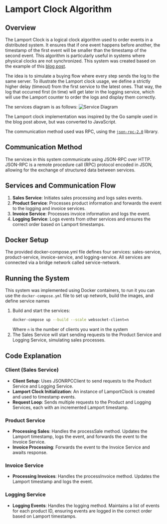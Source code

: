 # Lamport Clock Algorithm 

## Overview
The Lamport Clock is a logical clock algorithm used to order events in a distributed system. It ensures that if one event happens before another, the timestamp of the first event will be smaller than the timestamp of the second event. This algorithm is particularly useful in systems where physical clocks are not synchronized. This system was created based on the example of this [blog post](https://medium.com/outreach-prague/lamport-clocks-determining-the-order-of-events-in-distributed-systems-41a9a8489177).

The idea is to simulate a buying flow where every step sends the log to the same server. To illustrate the Lamport clock usage, we define a strictly higher delay (timeout) from the first service to the latest ones. That way, the log that occurred first (in time) will get later in the logging service, which will use the Lamport counter to order the logs and display them correctly.

The services diagram is as follows:
![Service Diagram](https://miro.medium.com/v2/resize:fit:4800/format:webp/0*qVbCDkpzLy1nhhGz)

The Lamport clock implementation was inspired by the Go sample used in the blog post above, but was converted to JavaScript.

The communication method used was RPC, using the [`json-rpc-2.0`](https://www.npmjs.com/search?q=jsonrpc-2.0) library.


## Communication Method
The services in this system communicate using JSON-RPC over HTTP. JSON-RPC is a remote procedure call (RPC) protocol encoded in JSON, allowing for the exchange of structured data between services.

## Services and Communication Flow
1. **Sales Service**: Initiates sales processing and logs sales events.
2. **Product Service**: Processes product information and forwards the event to the logging and invoice services.
3. **Invoice Service**: Processes invoice information and logs the event.
4. **Logging Service**: Logs events from other services and ensures the correct order based on Lamport timestamps.

## Docker Setup
The provided docker-compose.yml file defines four services: sales-service, product-service, invoice-service, and logging-service. All services are connected via a bridge network called service-network.

## Running the System
This system was implemented using Docker containers, to run it you can use the `docker-compose.yml` file to set up network, build the images, and define service names 
1. Build and start the services:
     ```sh
     docker-compose up --build --scale websocket-client=n
     ```
     Where `n` is the number of clients you want in the system
2. The Sales Service will start sending requests to the Product Service and Logging Service, simulating sales processes.

## Code Explanation
### Client (Sales Service)
- **Client Setup**: Uses JSONRPCClient to send requests to the Product Service and Logging Service.
- **Lamport Clock Initialization**: An instance of LamportClock is created and used to timestamp events.
- **Request Loop**: Sends multiple requests to the Product and Logging Services, each with an incremented Lamport timestamp.
### Product Service
- **Processing Sales**: Handles the processSale method. Updates the Lamport timestamp, logs the event, and forwards the event to the Invoice Service.
- **Invoice Processing**: Forwards the event to the Invoice Service and awaits response.
### Invoice Service
- **Processing Invoices**: Handles the processInvoice method. Updates the Lamport timestamp and logs the event.
### Logging Service
- **Logging Events**: Handles the logging method. Maintains a list of events for each product ID, ensuring events are logged in the correct order based on Lamport timestamps.
